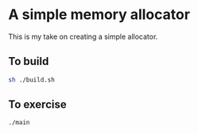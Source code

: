 # A simple memory allocator

This is my take on creating a simple allocator.

## To build

```bash
sh ./build.sh
```

## To exercise

```bash
./main
```
